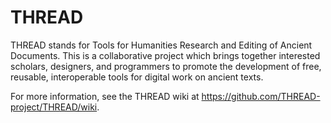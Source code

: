 # THREAD

THREAD stands for Tools for Humanities Research and Editing of Ancient Documents. This is a collaborative project which brings together interested scholars, designers, and programmers to promote the development of free, reusable, interoperable tools for digital work on ancient texts.

For more information, see the THREAD wiki at https://github.com/THREAD-project/THREAD/wiki.
